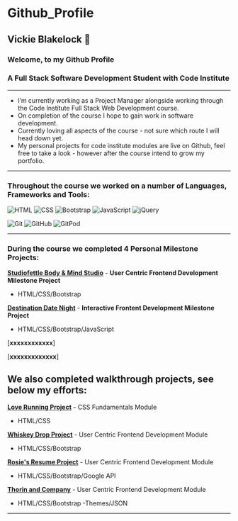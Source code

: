# Github_Profile


## Vickie Blakelock 👋

### Welcome, to my Github Profile
### A Full Stack Software Development Student with Code Institute 

---

- I’m currently working as a Project Manager alongside working through the Code Institute Full Stack Web Development course.
- On completion of the course I hope to gain work in software development.
- Currently loving all aspects of the course - not sure which route I will head down yet.
- My personal projects for code institute modules are live on Github, feel free to take a look - however after the course intend to grow my portfolio.

---

### Throughout the course we worked on a number of Languages, Frameworks and Tools:

![HTML](https://github.com/xxx/html.png)
![CSS](https://github.com/xx/css.png)
![Bootstrap](https://github.com/xx/bootstrap.png)
![JavaScript](https://github.com/xx/javascript.png)
![jQuery](https://github.com/xx/jquery.png)

![Git](https://github.com/xxx/git.png)
![GitHub](https://github.com/xxx/github.png)
![GitPod](https://github.com/xxx/gitpod.png)

---

### During the course we completed 4 Personal Milestone Projects:


[**Studiofettle Body & Mind Studio**](https://vmblakelock.github.io/studiofettle-mind-body-studio/) - **User Centric Frontend Development Milestone Project** 
- HTML/CSS/Bootstrap

[**Destination Date Night**](https://vmblakelock.github.io/destination-date-night/) - **Interactive Frontent Development Milestone Project**
- HTML/CSS/Bootstrap/JavaScript

[**xxxxxxxxxxxx**]

[**xxxxxxxxxxxxx**]


## We also completed walkthrough projects, see below my efforts:


[**Love Running Project**](https://github.com/xxxxxxxx/love-running) - CSS Fundamentals Module 
- HTML/CSS
  
[**Whiskey Drop Project**](https://github.com/xxxxxxxx/whiskey-drop) - User Centric Frontend Development Module 
- HTML/CSS/Bootstrap
  
[**Rosie's Resume Project**](https://github.com/xxxxxxx/rosies-resume-project) - User Centric Frontend Development Module 
- HTML/CSS/Bootstrap/Google API

[**Thorin and Company**](https://github.com/xxxxxxx/thorin-and-company) - User Centric Frontend Development Module 
- HTML/CSS/Bootstrap -Themes/JSON


---